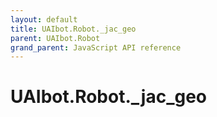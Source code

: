 ```yaml
---
layout: default
title: UAIbot.Robot._jac_geo
parent: UAIbot.Robot
grand_parent: JavaScript API reference
---
```


# UAIbot.Robot._jac_geo